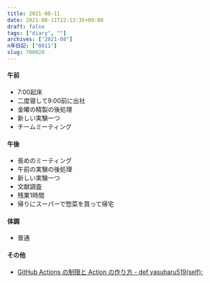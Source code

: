 ```yaml
---
title: 2021-08-11
date: 2021-08-11T22:13:35+09:00
draft: false
tags: ["diary", ""]
archives: ["2021-08"]
n年日記: ["0811"]
slug: 700028
---
```

#### 午前
- 7:00起床
- 二度寝して9:00前に出社
- 金曜の精製の後処理
- 新しい実験一つ
- チームミーティング
#### 午後
- 長めのミーティング
- 午前の実験の後処理
- 新しい実験一つ
- 文献調査
- 残業1時間
- 帰りにスーパーで惣菜を買って帰宅
#### 体調
- 普通
#### その他
- [GitHub Actions の制限と Action の作り方 - def yasuharu519(self):](https://yasuharu519.hatenablog.com/entry/2018/12/10/231819)